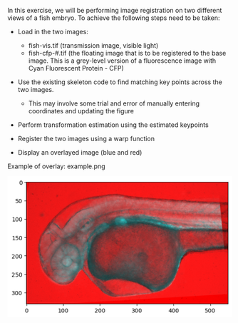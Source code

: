 In this exercise, we will be performing image registration on two different views of a fish embryo. To achieve the following steps need to be taken:

- Load in the two images:
    - fish-vis.tif (transmission image, visible light)
    - fish-cfp-#.tif (the floating image that is to be registered to the base image. This is a grey-level version of a fluorescence image with Cyan Fluorescent Protein - CFP)

- Use the existing skeleton code to find matching key points across the two images.
    - This may involve some trial and error of manually entering coordinates and updating the figure

- Perform transformation estimation using the estimated keypoints
- Register the two images using a warp function
- Display an overlayed image (blue and red) 

Example of overlay: example.png

![Example image](example.png)
